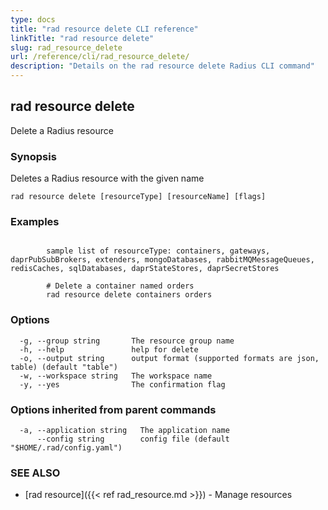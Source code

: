 ```yaml
---
type: docs
title: "rad resource delete CLI reference"
linkTitle: "rad resource delete"
slug: rad_resource_delete
url: /reference/cli/rad_resource_delete/
description: "Details on the rad resource delete Radius CLI command"
---
```

## rad resource delete

Delete a Radius resource

### Synopsis

Deletes a Radius resource with the given name

```
rad resource delete [resourceType] [resourceName] [flags]
```

### Examples

```

		sample list of resourceType: containers, gateways, daprPubSubBrokers, extenders, mongoDatabases, rabbitMQMessageQueues, redisCaches, sqlDatabases, daprStateStores, daprSecretStores
		
		# Delete a container named orders
		rad resource delete containers orders
```

### Options

```
  -g, --group string       The resource group name
  -h, --help               help for delete
  -o, --output string      output format (supported formats are json, table) (default "table")
  -w, --workspace string   The workspace name
  -y, --yes                The confirmation flag
```

### Options inherited from parent commands

```
  -a, --application string   The application name
      --config string        config file (default "$HOME/.rad/config.yaml")
```

### SEE ALSO

* [rad resource]({{< ref rad_resource.md >}})	 - Manage resources

